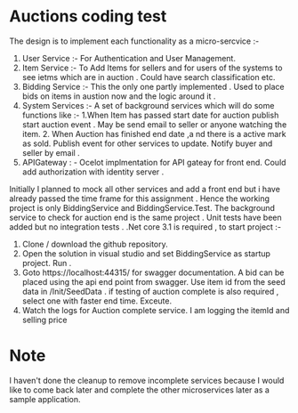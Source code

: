 # Auctions coding test
The design is to implement each functionality as a micro-sercvice :-
1. User Service :- For Authentication and User Management.
2. Item Service :- To Add Items for sellers and for users of the systems to see ietms which are in auction . Could have search classification etc. 
3. Bidding Service :- This the only one partly implemented . Used to place bids on items in austion now and the logic around it . 
4. System Services :- A set of background services which will do some  functions like :-
   1.When Item has passed start date for auction publish start auction event . May be send email to seller or anyone watching the item.
   2. When Auction has finished end date ,a nd there is a active mark as sold. Publish event for other services to update. Notify buyer and seller by email . 
5. APIGateway : - Ocelot implmentation for API gateay for front end. Could add authorization with identity server . 

Initially I planned to mock all other services and add a front end but i have already passed the time frame for this assignment . Hence the working project is only BiddingService and BiddingService.Test. The background service to check for auction end is the same project . Unit tests have been added but no integration tests . .Net core 3.1 is required , to start project :-
1. Clone / download the github repository.
2. Open the solution in visual studio and set BiddingService as startup project. Run .
3. Goto  https://localhost:44315/ for swagger documentation. A bid can be placed using the api end point from swagger. Use item id from the seed data in /Init/SeedData . if testing of auction complete is also required , select one with faster end time. Exceute.
4. Watch the logs for Auction complete service. I am logging the itemId and selling price 

# Note

I haven't done the cleanup to remove incomplete services because I would like to come back later and complete the other microservices later as a sample application.

